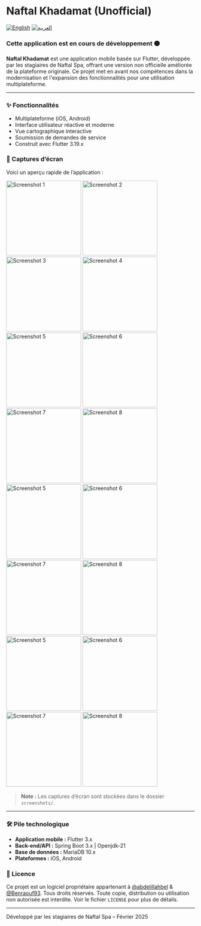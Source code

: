 # Naftal Khadamat (Unofficial)

[![English](https://img.shields.io/badge/Lang-English-blue.svg)](README.md) [![العربية](https://img.shields.io/badge/Lang-العربية-black.svg)](README.ar.md)

### Cette application est en cours de développement 🟠

**Naftal Khadamat** est une application mobile basée sur Flutter, développée par les stagiaires de Naftal Spa, offrant une version non officielle améliorée de la plateforme originale. Ce projet met en avant nos compétences dans la modernisation et l'expansion des fonctionnalités pour une utilisation multiplateforme.

---

### ✨ Fonctionnalités

- Multiplateforme (iOS, Android)
- Interface utilisateur réactive et moderne
- Vue cartographique interactive
- Soumission de demandes de service
- Construit avec Flutter 3.19.x

### 📸 Captures d’écran

Voici un aperçu rapide de l’application :

<div>
<img src="screenshots/Screenshot_1741025056.png" alt="Screenshot 1" width="200"> 
  <img src="screenshots/Screenshot_1741025047.png" alt="Screenshot 2" width="200">
  <img src="screenshots/Screenshot_1740593100.png" alt="Screenshot 3" width="200"> 
  <img src="screenshots/Screenshot_1740593104.png" alt="Screenshot 4" width="200"> 
 
</div>
<div>
  <img src="screenshots/Screenshot_1741026625.png" alt="Screenshot 5" width="200"> 
  <img src="screenshots/Screenshot_1740592937.png" alt="Screenshot 6" width="200"> 
  <img src="screenshots/Screenshot_1741026617.png" alt="Screenshot 7" width="200"> 
  <img src="screenshots\Screenshot_1740596017.png" alt="Screenshot 8" width="200">
</div>
<div>
  <img src="screenshots/Screenshot_1741026504.png" alt="Screenshot 5" width="200"> 
  <img src="screenshots/Screenshot_1741026498.png" alt="Screenshot 6" width="200"> 
  <img src="screenshots/Screenshot_1741026753.png" alt="Screenshot 7" width="200"> 
  <img src="screenshots/Screenshot_1741026763.png" alt="Screenshot 8" width="200">
</div>
<div>
  <img src="screenshots/Screenshot_1741026577.png" alt="Screenshot 5" width="200"> 
  <img src="screenshots/Screenshot_1741026591.png" alt="Screenshot 6" 
  width="200"> 
   <img src="screenshots/Screenshot_1740593190.png" alt="Screenshot 7" width="200"> 
  <img src="screenshots/Screenshot_1741026249.png" alt="Screenshot 8" width="200">
  
</div>

> **Note :** Les captures d’écran sont stockées dans le dossier `screenshots/`.

---

### 🛠️ Pile technologique

- **Application mobile :** Flutter 3.x
- **Back-end/API :** Spring Boot 3.x | Openjdk-21
- **Base de données :** MariaDB 10.x
- **Plateformes :** iOS, Android

### 📜 Licence

Ce projet est un logiciel propriétaire appartenant à [@abdelillahbel](https://github.com/abdelillahbel) & [@Benraouf93](https://github.com/Benraouf93). Tous droits réservés. Toute copie, distribution ou utilisation non autorisée est interdite. Voir le fichier `LICENSE` pour plus de détails.

---

Développé par les stagiaires de Naftal Spa – Février 2025
